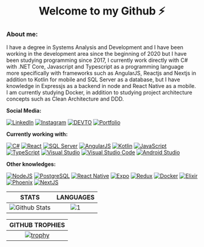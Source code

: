 <h1 align="center">Welcome to my Github ⚡</h1>

### About me:

I have a degree in Systems Analysis and Development and I have been working in the development area since the beginning of 2020 but I have been studying programming since 2017, I currently work directly with C# with .NET Core, Javascript and Typescript as a programming language more specifically with frameworks such as AngularJS, Reactjs and Nextjs in addition to Kotlin for mobile and SQL Server as a database, but I have knowledge in Expressjs as a backend in node and React Native as a mobile. I am currently studying Docker, in addition to studying project architecture concepts such as Clean Architecture and DDD.

**Social Media:**

[![LinkedIn](https://img.icons8.com/fluent/46/000000/linkedin.png)](https://www.linkedin.com/in/gildofj/) [![Instagram](https://img.icons8.com/fluent/46/000000/instagram-new.png)](https://www.instagram.com/tao_gildao/) [![DEVTO](https://res.cloudinary.com/practicaldev/image/fetch/s--AOunT8g5--/c_limit%2Cf_auto%2Cfl_progressive%2Cq_auto%2Cw_46/https://thepracticaldev.s3.amazonaws.com/i/78hs31fax49uwy6kbxyw.png)]([https://dev.to/gildofj]) [![Portfolio](https://static-00.iconduck.com/assets.00/code-slash-icon-46x46-k428ph2h.png)](https://gildofj.github.io/porfolio/)

**Currently working with:**

[![C#](https://img.icons8.com/color/46/000000/c-sharp-logo.png)](https://learn.microsoft.com/pt-br/dotnet/csharp/) [![React](https://img.icons8.com/officexs/46/000000/react.png)](https://pt-br.reactjs.org/) [![SQL Server](https://img.icons8.com/color/48/000000/microsoft-sql-server.png)](https://www.microsoft.com/pt-br/sql-server/sql-server-downloads) [![AngularJS](https://img.icons8.com/color/48/null/angularjs.png)](https://angularjs.org/) [![Kotlin](https://img.icons8.com/color/48/null/kotlin.png)](https://kotlinlang.org/) [![JavaScript](https://img.icons8.com/color/46/000000/javascript.png)](https://developer.mozilla.org/pt-BR/docs/Web/JavaScript) [![TypeScript](https://img.icons8.com/color/46/000000/typescript.png)](https://www.typescriptlang.org/) [![Visual Studio](https://img.icons8.com/fluency/48/null/visual-studio.png)](https://visualstudio.microsoft.com/pt-br/downloads/) [![Visual Studio Code](https://img.icons8.com/fluent/46/000000/visual-studio-code-2019.png)](https://code.visualstudio.com/) [![Android Studio](https://img.icons8.com/color/48/null/android-studio--v3.png)](https://developer.android.com/studio)

**Other knowledges:**

[![NodeJS](https://img.icons8.com/color/46/000000/nodejs.png)](https://nodejs.org/en/) [![PostgreSQL](https://img.icons8.com/color/46/000000/postgreesql.png)](https://www.postgresql.org/) [![React Native](https://img.icons8.com/color/46/000000/react-native.png)](https://reactnative.dev/) [![Expo](https://cdn.icon-icons.com/icons2/2148/PNG/48/expo_icon_132404.png)](https://expo.dev/) [![Redux](https://img.icons8.com/color/46/000000/redux.png)](https://redux.js.org/) [![Docker](https://img.icons8.com/color/46/000000/docker.png)](https://www.docker.com/) [![Elixir](https://cdn.icon-icons.com/icons2/2107/PNG/48/file_type_elixir_icon_130623.png)](https://elixir-lang.org/docs.html) [![Phoenix](https://cdn.icon-icons.com/icons2/2622/PNG/48/brand_phoenix_framework_icon_158764.png)](https://www.phoenixframework.org) [![NextJS](https://cdn.icon-icons.com/icons2/2148/PNG/48/nextjs_icon_132160.png)](https://nextjs.org/)

|STATS|LANGUAGES|
|:---:|:---:|
|![Github Stats](https://github-readme-stats.vercel.app/api?username=gildofj&show_icons=true&theme=dracula&count_private=true)|![1](https://github-readme-stats.vercel.app/api/top-langs/?username=gildofj&layout=compact&theme=dracula&count_private=true)|

|GITHUB TROPHIES|
|:---:|
|[![trophy](https://github-profile-trophy.vercel.app/?username=gildofj&theme=darkhub)](https://github.com/ryo-ma/github-profile-trophy)|
